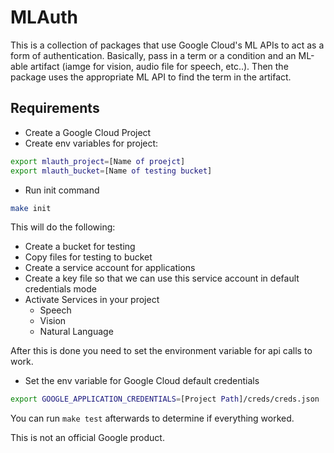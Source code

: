 # MLAuth
This is a collection of packages that use Google Cloud's ML APIs to act as a 
form of authentication. Basically, pass in a term or a condition and an ML-able 
artifact (iamge for vision, audio file for speech, etc..). Then the package 
uses the appropriate ML API to find the term in the artifact. 

## Requirements
* Create a Google Cloud Project
* Create env variables for project:
```` bash
export mlauth_project=[Name of proejct]
export mlauth_bucket=[Name of testing bucket] 
````
* Run init command
```` bash
make init
````

This will do the following:
* Create a bucket for testing
* Copy files for testing to bucket
* Create a service account for applications
* Create a key file so that we can use this service account in default 
credentials mode
* Activate Services in your project
    * Speech
    * Vision
    * Natural Language


After this is done you need to set the environment variable for api calls to 
work. 

* Set the env variable for Google Cloud default credentials
```` bash
export GOOGLE_APPLICATION_CREDENTIALS=[Project Path]/creds/creds.json 
```` 

You can run `make test` afterwards to determine if everything worked. 




This is not an official Google product. 